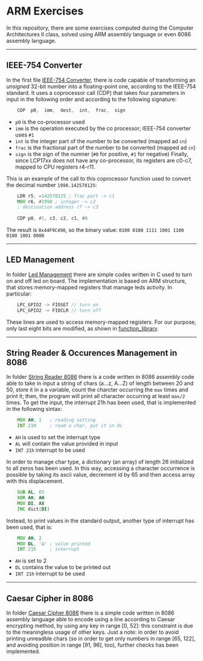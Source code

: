 # ARM Exercises

In this repository, there are some exercises computed during the Computer Architectures II class, solved using ARM assembly language or even 8086 assembly language.

---
## IEEE-754 Converter
In the first file [IEEE-754 Converter](/ieee754_converter/startup_LPC17xx.s), there is code capable of transforming an _unsigned_ 32-bit number into a floating-point one, according to the IEEE-754 standard. It uses a coprocessor call (CDP) that takes four parameters in input in the following order and according to the following signature:

```asm
    CDP  p0,  imm,  dest,  int,  frac,  sign
```
- `p0` is the co-processor used
- `imm` is the operation executed by the co processor; IEEE-754 converter uses `#1` 
- `int` is the integer part of the number to be converted (mapped ad `cn`)
- `frac` is the fractional part of the number to be converted (mapped ad `cn`)
- `sign` is the sign of the numner (`#0` for positive, `#1` for negative)
Finally, since LCP17xx does not have any co-processor, its registers are c0-c7, mapped to CPU registers r4-r11.

This is an example of the call to this coprocessor function used to convert the decimal number `1998.142578125`:

```asm
    LDR r5, =142578125 ; frac part -> c1
    MOV r6, #1998 ; integer -> c2
    ; destination address r7 -> c3
        
    CDP p0, #1, c3, c2, c1, #0
```
The result is `0x44F9C490`, so the binary value: `0100 0100 1111 1001 1100 0100 1001 0000`

---
## LED Management
In folder [Led Management](/led_management) there are simple codes written in C used to turn on and off led on board. The implementation is based on ARM structure, that stores memory-mapped registers that manage leds activity. In particular:

```cpp
    LPC_GPIO2 -> FIOSET // turn on
    LPC_GPIO2 -> FIOCLR // turn off
 ```
These lines are used to access memory-mapped registers. For our purpose, only last eight bits are modified, as shown in [function_library](/led_management/led/funct_led.c).

---
## String Reader & Occurences Management in 8086
In folder [String Reader 8086](/string_reader_8086) there is a code written in 8086 assembly code able to take in input a string of chars (a...z, A...Z) of length between 20 and 50, store it in a a variable, count the charcter occurring the `max` times and print it; then, the program will print all character occurring at least `max/2` times. To get the input, the interrupt 21h has been used, that is implemented in the following sintax:

```asm
    MOV AH, 1   ; reading setting
    INT 21H     ; read a char, put it in AL
```
- `AH` is used to set the interrupt type
- `AL` will contain the value provided in input
- `INT 21h` interrupt to be used

In order to manage char type, a dictionary (an array) of length 26 initialized to all zeros has been used. In this way, accessing a character occurrence is possible by taking its ascii value, decrement id by 65 and then access array with this displacement.

```asm
    SUB AL, 65
    XOR AH, AH
    MOV DI, AX
    INC dict[DI]
```

Instead, to print values in the standard output, another type of interrupt has been used, that is: 

```asm
	MOV AH, 2
	MOV DL, 'a' ; value printed
	INT 21h	    ; interrupt 
```
- `AH` is set to 2
- `DL` contains the value to be printed out
- `INT 21h` interrupt to be used

---
## Caesar Cipher in 8086
In folder [Caesar Cipher 8086](/caesar_cipher_8086) there is a simple code written in 8086 assembly language able to encode using a line according to Caesar encrypting method, by using any key in range [0, 52]: this constraint is due to the meaningless usage of other keys. Just a note: in order to avoid printing unreadble chars (so in order to get only numbers in range [65, 122], and avoiding position in range [91, 96], too), further checks has been implemented.
